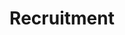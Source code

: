 ---
title: Recruitment
menu: Recruitment
slug: recruitment
published: true
taxonomy:
	category: courses
	tag: [courses,recruitment]

list_subpages: true

---